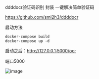 ddddocr验证码识别 封装 一键解决简单验证码

https://github.com/sml2h3/ddddocr

启动方法
```
docker-compose build 
docker-compose up -d
```

启动之后：http://127.0.0.1:5000/ocr




端口5000  



![image](https://github.com/Houselai/loan-code-ocr/assets/36888009/7eb82736-6a0e-4d46-95b1-c0fe2b0c28c9)
